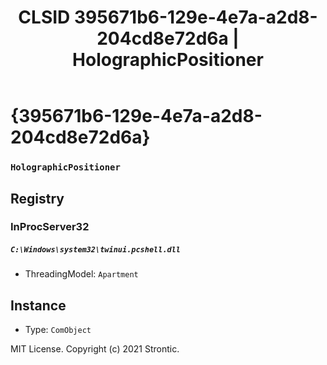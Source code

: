 ﻿---
title: "CLSID 395671b6-129e-4e7a-a2d8-204cd8e72d6a | HolographicPositioner"
excerpt: What is COM-Object CLSID 395671b6-129e-4e7a-a2d8-204cd8e72d6a?
---

# {395671b6-129e-4e7a-a2d8-204cd8e72d6a}

### `HolographicPositioner`

## Registry


### InProcServer32

##### `C:\Windows\system32\twinui.pcshell.dll`
* ThreadingModel: `Apartment`

## Instance

* Type: `ComObject`

MIT License. Copyright (c) 2021 Strontic.


